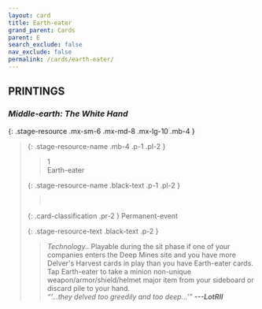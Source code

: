 ```yaml
---
layout: card
title: Earth-eater
grand_parent: Cards
parent: E
search_exclude: false
nav_exclude: false
permalink: /cards/earth-eater/
---
```


## PRINTINGS


### _Middle-earth: The White Hand_

{: .stage-resource .mx-sm-6 .mx-md-8 .mx-lg-10 .mb-4 }
> {: .stage-resource-name .mb-4 .p-1 .pl-2 }
> > <div class="card-mp">1</div>
> > <div class="card-name">Earth-eater</div>
>
> {: .stage-resource-name .black-text .p-1 .pl-2 }
> > &nbsp;
>
> {: .card-classification .pr-2 }
> Permanent-event
>
> {: .stage-resource-text .black-text .p-2 }
> > _Technology._. Playable during the sit phase if one of your companies enters the Deep Mines site and you have more Delver's Harvest cards in play than you have Earth-eater cards. Tap Earth-eater to take a minion non-unique weapon/armor/shield/helmet major item from your sideboard or discard pile to your hand. <br>_“‘...they delved too greedily and too deep...’”_ ***---&#65279;LotRII*** 
> 
